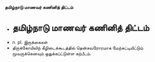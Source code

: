 **தமிழ்நாடு மாணவர் கணினித் திட்டம்**
- # தமிழ்நாடு மாணவர் கணினித் திட்டம்
- n. pl. இருக்கைகள்
- திருக்கோயிலிற் கீழிடைக்கூடத்தில் தென்சுவரோரமாக மேற்கட்டியிட்டும் மூவருக்கெனவும் ஒதுக்கப்ட்டுள்ள கற்பீடம்.

